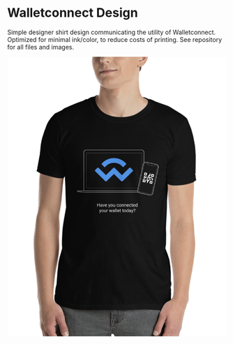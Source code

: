 # Walletconnect Design

 Simple designer shirt design communicating the utility of Walletconnect. Optimized for minimal ink/color, to reduce costs of printing. See repository for all files and images.

 ![](./png/shirt.png)
